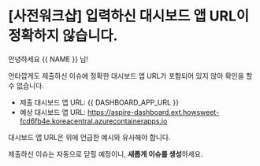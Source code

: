 # [사전워크샵] 입력하신 대시보드 앱 URL이 정확하지 않습니다.

안녕하세요 {{ NAME }} 님!

안타깝게도 제출하신 이슈에 정확한 대시보드 앱 URL가 포함되어 있지 않아 확인을 할 수 없습니다.

* 제출 대시보드 앱 URL: {{ DASHBOARD_APP_URL }}
* 예상 대시보드 앱 URL: https://aspire-dashboard.ext.howsweet-fcd6fb4e.koreacentral.azurecontainerapps.io

대시보드 앱 URL은 위에 언급한 예시와 유사해야 합니다.

제출하신 이슈는 자동으로 닫힐 예정이니, **새롭게 이슈를 생성**하세요.